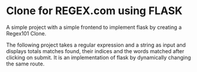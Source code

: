 # Clone for REGEX.com using FLASK

A simple project with a simple frontend to implement flask by creating a Regex101 Clone.

The following project takes a regular expression and a string as input and displays totals matches found, their indices and the words matched after clicking on submit.
It is an implementation of flask by dynamically changing the same route.
